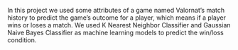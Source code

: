 In this project we used some attributes of a game named Valornat’s match history to predict the game’s outcome for a player, which means if a player wins or loses a match.
We used K Nearest Neighbor Classifier and Gaussian Naive Bayes Classifier as machine learning models to predict the win/loss condition.